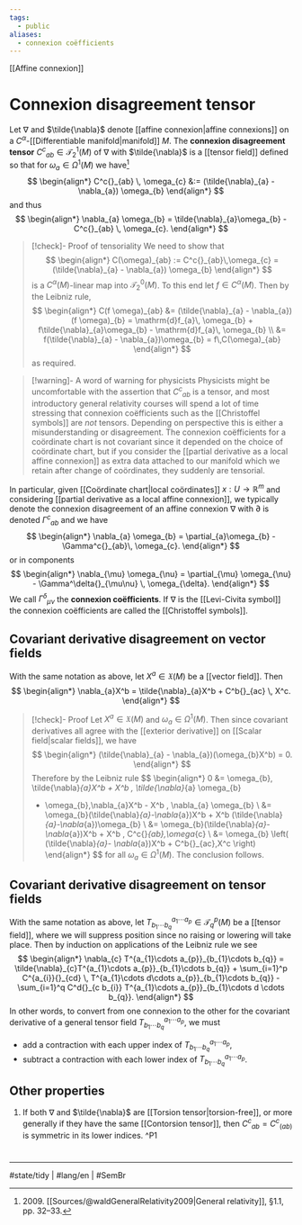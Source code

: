 ```yaml
---
tags:
  - public
aliases:
  - connexion coëfficients
---
```

[[Affine connexion]]
# Connexion disagreement tensor

Let $\nabla$ and $\tilde{\nabla}$ denote [[affine connexion|affine connexions]] on a $C^\alpha$-[[Differentiable manifold|manifold]] $M$.
The **connexion disagreement tensor** $C^c{}_{ab} \in \mathcal{T}^1_{2}(M)$ of $\nabla$ with $\tilde{\nabla}$ is a [[tensor field]] defined
so that for $\omega_{a} \in \Omega^1(M)$ we have[^2009]
$$
\begin{align*}
C^c{}_{ab} \, \omega_{c} &:= (\tilde{\nabla}_{a} - \nabla_{a}) \omega_{b}
\end{align*}
$$
and thus
$$
\begin{align*}
\nabla_{a} \omega_{b} = \tilde{\nabla}_{a}\omega_{b} - C^c{}_{ab} \, \omega_{c}.
\end{align*}
$$

> [!check]- Proof of tensoriality
> We need to show that
> $$
> \begin{align*}
> C(\omega)_{ab} := C^c{}_{ab}\,\omega_{c} = (\tilde{\nabla}_{a} - \nabla_{a})  \omega_{b}
> \end{align*}
> $$
> is a $C^\alpha(M)$-linear map into $\mathcal{T}_{2}^0(M)$.
> To this end let $f \in C^\alpha(M)$. 
> Then by the Leibniz rule,
> $$
> \begin{align*}
> C(f \omega)_{ab} &= (\tilde{\nabla}_{a} - \nabla_{a})  (f \omega)_{b} 
> = \mathrm{d}f_{a}\, \omega_{b} + f\tilde{\nabla}_{a}\omega_{b} - \mathrm{d}f_{a}\, \omega_{b} \\
> &= f(\tilde{\nabla}_{a} - \nabla_{a})\omega_{b} = f\,C(\omega)_{ab}
> \end{align*}
> $$
> as required. <span class="QED"/>

  [^2009]: 2009\. [[Sources/@waldGeneralRelativity2009|General relativity]], §1.1, pp. 32–33.

> [!warning]- A word of warning for physicists
> Physicists might be uncomfortable with the assertion that $C^c{}_{ab}$ is a tensor,
> and most introductory general relativity courses will spend a lot of time stressing that connexion coëfficients such as the [[Christoffel symbols]] are _not_ tensors.
> Depending on perspective this is either a misunderstanding or disagreement.
> The connexion coëfficients for a coördinate chart is not covariant since it depended on the choice of coördinate chart,
> but if you consider the [[partial derivative as a local affine connexion]] as extra data attached to our manifold which we retain after change of coördinates,
> they suddenly are tensorial.

In particular, given [[Coördinate chart|local coördinates]] $x : U \to \mathbb{R}^m$ and considering [[partial derivative as a local affine connexion]],
we typically denote the connexion disagreement of an affine connexion $\nabla$ with $\partial$ is denoted $\Gamma^c{}_{ab}$ and we have
$$
\begin{align*}
\nabla_{a} \omega_{b} = \partial_{a}\omega_{b} - \Gamma^c{}_{ab}\, \omega_{c}.
\end{align*}
$$
or in components
$$
\begin{align*}
\nabla_{\mu} \omega_{\nu} = \partial_{\mu} \omega_{\nu} - \Gamma^\delta{}_{\mu\nu} \, \omega_{\delta}.
\end{align*}
$$
We call $\Gamma^\delta{}_{\mu\nu}$ the **connexion coëfficients**.
If $\nabla$ is the [[Levi-Civita symbol]] the connexion coëfficients are called the [[Christoffel symbols]].

## Covariant derivative disagreement on vector fields

With the same notation as above, let $X^a \in \mathfrak{X}(M)$ be a [[vector field]].
Then
$$
\begin{align*}
\nabla_{a}X^b = \tilde{\nabla}_{a}X^b + C^b{}_{ac} \, X^c.
\end{align*}
$$

> [!check]- Proof
> Let $X^a \in \mathfrak{X}(M)$ and $\omega_{a} \in \Omega^1(M)$.
> Then since covariant derivatives all agree with the [[exterior derivative]] on [[Scalar field|scalar fields]], we have
> $$
> \begin{align*}
> (\tilde{\nabla}_{a} - \nabla_{a})(\omega_{b}X^b) = 0.
> \end{align*}
> $$
> Therefore by the Leibniz rule
> $$
> \begin{align*}
> 0 
> &= \omega_{b}\, \tilde{\nabla}_{a}X^b + X^b \, \tilde{\nabla}_{a} \omega_{b}
> - \omega_{b}\,\nabla_{a}X^b - X^b \, \nabla_{a} \omega_{b} \\
> &= \omega_{b}(\tilde{\nabla}_{a}-\nabla_{a})X^b + X^b (\tilde{\nabla}_{a}-\nabla_{a})\omega_{b} \\
> &= \omega_{b}(\tilde{\nabla}_{a}- \nabla_{a})X^b + X^b \, C^c{}_{ab}\,\omega_{c} \\
> &= \omega_{b} \left(  (\tilde{\nabla}_{a}- \nabla_{a})X^b + C^b{}_{ac}\,X^c \right) 
> \end{align*}
> $$
> for all $\omega_{a} \in \Omega^1(M)$.
> The conclusion follows. <span class="QED"/>

## Covariant derivative disagreement on tensor fields

With the same notation as above, let $T^{a_{1} \cdots a_{p}}_{b_{1}\cdots b_{q}} \in \mathcal{T}^p_{q}(M)$ be a [[tensor field]],
where we will suppress position since no raising or lowering will take place.
Then by induction on applications of the Leibniz rule we see
$$
\begin{align*}
\nabla_{c} T^{a_{1}\cdots a_{p}}_{b_{1}\cdots b_{q}} = \tilde{\nabla}_{c}T^{a_{1}\cdots a_{p}}_{b_{1}\cdots b_{q}} + \sum_{i=1}^p C^{a_{i}}{}_{cd} \, T^{a_{1}\cdots d\cdots a_{p}}_{b_{1}\cdots b_{q}} - \sum_{i=1}^q C^d{}_{c b_{i}} T^{a_{1}\cdots a_{p}}_{b_{1}\cdots d \cdots b_{q}}.
\end{align*}
$$
In other words, to convert from one connexion to the other for the covariant derivative of a general tensor field $T^{a_{1} \cdots a_{p}}_{b_{1}\cdots b_{q}}$,
we must 

- add a contraction with each upper index of $T^{a_{1} \cdots a_{p}}_{b_{1}\cdots b_{q}}$,
- subtract a contraction with each lower index of $T^{a_{1} \cdots a_{p}}_{b_{1}\cdots b_{q}}$.

## Other properties

1. If both $\nabla$ and $\tilde{\nabla}$ are [[Torsion tensor|torsion-free]], or more generally if they have the same [[Contorsion tensor]], then $C^c{}_{ab} = C^c{}_{(ab)}$ is symmetric in its lower indices. ^P1

#
---
#state/tidy | #lang/en | #SemBr

[^1]: Namely their action on scalar fields must agree with the [[exterior derivative]].
